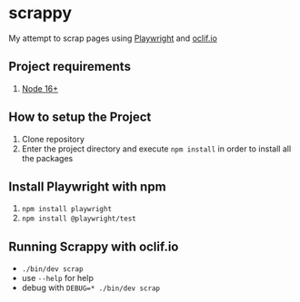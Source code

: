 # scrappy

My attempt to scrap pages using [Playwright](https://playwright.dev/) and [oclif.io](https://oclif.io/)

## Project requirements

1. [Node 16+](https://nodejs.org/en/docs/)

## How to setup the Project

1. Clone repository
2. Enter the project directory and execute `npm install` in order to install all the packages

## Install Playwright with npm

1. `npm install playwright`
2. `npm install @playwright/test`

## Running Scrappy with oclif.io

- `./bin/dev scrap`
- use `--help` for help
- debug with `DEBUG=* ./bin/dev scrap`

